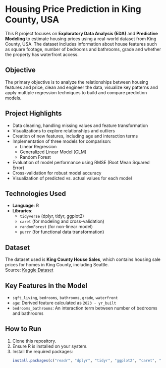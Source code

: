 # Housing Price Prediction in King County, USA

This R project focuses on **Exploratory Data Analysis (EDA)** and **Predictive Modeling** to estimate housing prices using a real-world dataset from King County, USA. The dataset includes information about house features such as square footage, number of bedrooms and bathrooms, grade and whether the property has waterfront access.

## Objective

The primary objective is to analyze the relationships between housing features and price, clean and engineer the data, visualize key patterns and apply multiple regression techniques to build and compare prediction models.

## Project Highlights

- Data cleaning, handling missing values and feature transformation
- Visualizations to explore relationships and outliers
- Creation of new features, including age and interaction terms
- Implementation of three models for comparison:
  - Linear Regression
  - Generalized Linear Model (GLM)
  - Random Forest
- Evaluation of model performance using RMSE (Root Mean Squared Error)
- Cross-validation for robust model accuracy
- Visualization of predicted vs. actual values for each model

## Technologies Used

- **Language**: R
- **Libraries**:
  - `tidyverse` (dplyr, tidyr, ggplot2)
  - `caret` (for modeling and cross-validation)
  - `randomForest` (for non-linear model)
  - `purrr` (for functional data transformation)

## Dataset

The dataset used is **King County House Sales**, which contains housing sale prices for homes in King County, including Seattle.  
Source: [Kaggle Dataset](https://www.kaggle.com/harlfoxem/housesalesprediction)

## Key Features in the Model

- `sqft_living`, `bedrooms`, `bathrooms`, `grade`, `waterfront`
- `age`: Derived feature calculated as `2023 - yr_built`
- `bedrooms_bathrooms`: An interaction term between number of bedrooms and bathrooms

## How to Run

1. Clone this repository.
2. Ensure R is installed on your system.
3. Install the required packages:
   ```r
   install.packages(c("readr", "dplyr", "tidyr", "ggplot2", "caret", "randomForest", "purrr"))

